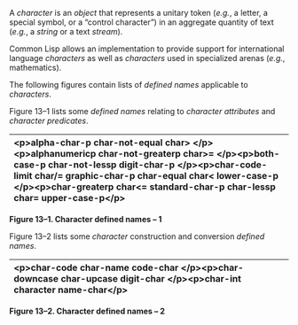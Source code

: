  

A *character* is an *object* that represents a unitary token (*e.g.*, a letter, a special symbol, or a “control character”) in an aggregate quantity of text (*e.g.*, a *string* or a text *stream*). 

Common Lisp allows an implementation to provide support for international language *characters* as well as *characters* used in specialized arenas (*e.g.*, mathematics). 

The following figures contain lists of *defined names* applicable to *characters*. 

Figure 13–1 lists some *defined names* relating to *character attributes* and *character predicates*. 

|&#60;p&#62;**alpha-char-p char-not-equal char**&#62; &#60;/p&#62;&#60;p&#62;**alphanumericp char-not-greaterp char**&#62;**=** &#60;/p&#62;&#60;p&#62;**both-case-p char-not-lessp digit-char-p** &#60;/p&#62;&#60;p&#62;**char-code-limit char/= graphic-char-p char-equal char**&#60; **lower-case-p** &#60;/p&#62;&#60;p&#62;**char-greaterp char**&#60;**= standard-char-p char-lessp char= upper-case-p**&#60;/p&#62;|
| :- |


**Figure 13–1. Character defined names – 1** 

Figure 13–2 lists some *character* construction and conversion *defined names*. 

|&#60;p&#62;**char-code char-name code-char** &#60;/p&#62;&#60;p&#62;**char-downcase char-upcase digit-char** &#60;/p&#62;&#60;p&#62;**char-int character name-char**&#60;/p&#62;|
| :- |


**Figure 13–2. Character defined names – 2** 

